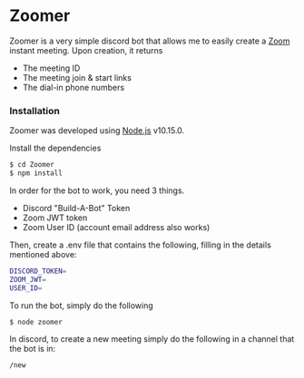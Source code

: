 # Zoomer

Zoomer is a very simple discord bot that allows me to easily create a [Zoom](https://zoom.us) instant meeting. Upon creation, it returns

  - The meeting ID
  - The meeting join & start links
  - The dial-in phone numbers

### Installation

Zoomer was developed using [Node.js](https://nodejs.org/) v10.15.0.

Install the dependencies

```sh
$ cd Zoomer
$ npm install
```

In order for the bot to work, you need 3 things. 
  - Discord "Build-A-Bot" Token
  - Zoom JWT token
  - Zoom User ID (account email address also works)

Then, create a .env file that contains the following, filling in the details mentioned above:
```sh
DISCORD_TOKEN=
ZOOM_JWT=
USER_ID=
```

To run the bot, simply do the following
```sh
$ node zoomer
```

In discord, to create a new meeting simply do the following in a channel that the bot is in:
```sh
/new
```
